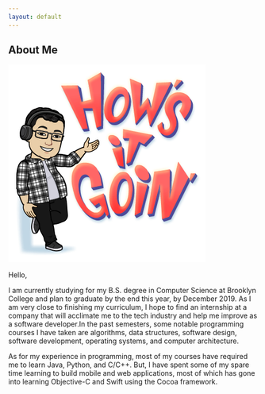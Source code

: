 ```yaml
---
layout: default
---
```


## About Me

<img class="profile-picture" src="benport.png">

Hello,

I am currently studying for my B.S. degree in Computer Science at Brooklyn College and plan to graduate by the end this year, by December 2019. As I am very close to finishing my curriculum, I hope to find an internship at a company that will acclimate me to the tech industry and help me improve as a software developer.In the past semesters, some notable programming courses I have taken are algorithms, data structures, software design, software development, operating systems, and computer architecture.

As for my experience in programming, most of my courses have required me to learn Java, Python, and C/C++. But, I have spent some of my spare time learning to build mobile and web applications, most of which has gone into learning Objective-C and Swift using the Cocoa framework. 
